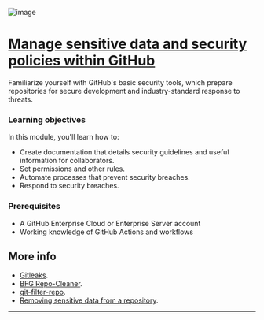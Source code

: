 ![image](https://github.com/AndreCoutinhom/github_administration_study_path/assets/91290799/b16a7761-5765-4cba-a828-c091a2cf3ef3)

# [Manage sensitive data and security policies within GitHub](https://learn.microsoft.com/en-us/training/modules/manage-sensitive-data-security-policies/?ns-enrollment-type=Collection&ns-enrollment-id=mom7u1gzjdxw03)

Familiarize yourself with GitHub's basic security tools, which prepare repositories for secure development and industry-standard response to threats.

### Learning objectives

In this module, you'll learn how to:

* Create documentation that details security guidelines and useful information for collaborators.
* Set permissions and other rules.
* Automate processes that prevent security breaches.
* Respond to security breaches.

### Prerequisites

* A GitHub Enterprise Cloud or Enterprise Server account
* Working knowledge of GitHub Actions and workflows

## More info

* [Gitleaks](https://github.com/gitleaks/gitleaks).
* [BFG Repo-Cleaner](https://github.com/rtyley/bfg-repo-cleaner).
* [git-filter-repo](https://github.com/newren/git-filter-repo).
* [Removing sensitive data from a repository](https://docs.github.com/en/github/authenticating-to-github/keeping-your-account-and-data-secure/removing-sensitive-data-from-a-repository).

---
